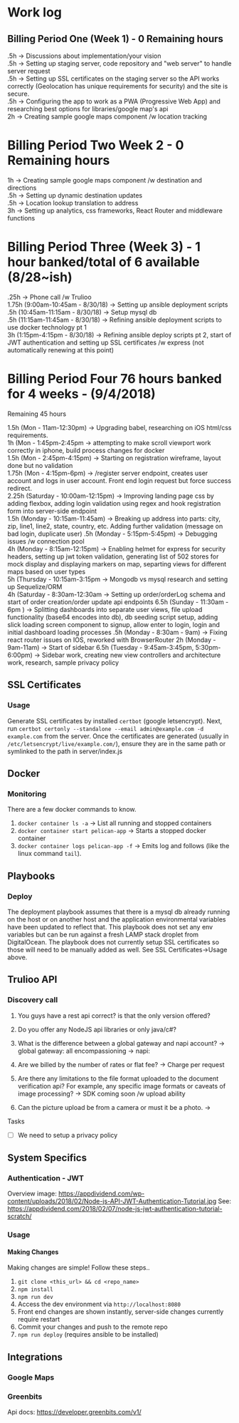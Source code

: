 # Work log

## Billing Period One (Week 1) - 0 Remaining hours  
.5h -> Discussions about implementation/your vision   
.5h -> Setting up staging server, code repository and "web server" to handle server request   
.5h -> Setting up SSL certificates on the staging server so the API works correctly (Geolocation has unique requirements for security) and the site is secure.   
.5h -> Configuring the app to work as a PWA (Progressive Web App) and researching best options for libraries/google map's api   
2h -> Creating sample google maps component /w location tracking   

# Billing Period Two Week 2 - 0 Remaining hours  
1h -> Creating sample google maps component /w destination and directions   
.5h -> Setting up dynamic destination updates   
.5h -> Location lookup translation to address   
3h -> Setting up analytics, css frameworks, React Router and middleware functions   

# Billing Period Three (Week 3) - 1 hour banked/total of 6 available (8/28~ish)  
.25h -> Phone call /w Trulioo   
1.75h (9:00am-10:45am - 8/30/18) -> Setting up ansible deployment scripts    
.5h (10:45am-11:15am - 8/30/18) -> Setup mysql db   
.5h (11:15am-11:45am - 8/30/18) -> Refining ansible deployment scripts to use docker technology pt 1   
3h (1:15pm-4:15pm - 8/30/18) -> Refining ansible deploy scripts pt 2, start of JWT authentication and setting up SSL    certificates /w express (not automatically renewing at this point) 


# Billing Period Four 76 hours banked for 4 weeks - (9/4/2018)    
Remaining 45 hours

1.5h (Mon - 11am-12:30pm) -> Upgrading babel, researching on iOS html/css requirements.   
1h (Mon - 1:45pm-2:45pm -> attempting to make scroll viewport work correctly in iphone, build process changes for docker   
1.5h (Mon - 2:45pm-4:15pm) -> Starting on registration wireframe, layout done but no validation   
1.75h (Mon - 4:15pm-6pm) -> /register server endpoint, creates user account and logs in user account. Front end login request but force success redirect.   
2.25h (Saturday - 10:00am-12:15pm) -> Improving landing page css by adding flexbox, adding login validation using regex and hook registration form into server-side endpoint    
1.5h (Monday - 10:15am-11:45am) -> Breaking up address into parts: city, zip, line1, line2, state, country, etc. Adding further validation (message on bad login, duplicate user)
.5h (Monday - 5:15pm-5:45pm) -> Debugging issues /w connection pool    
4h (Monday - 8:15am-12:15pm) -> Enabling helmet for express for security headers, setting up jwt token validation, generating list of 502 stores for mock display and displaying markers on map, separting views for different maps based on user types   
5h (Thursday - 10:15am-3:15pm -> Mongodb vs mysql research and setting up Sequelize/ORM   
4h (Saturday - 8:30am-12:30am -> Setting up order/orderLog schema and start of order creation/order update api endpoints
6.5h (Sunday - 11:30am - 6pm ) -> Splitting dashboards into separate user views, file upload functionality (base64 encodes into db), db seeding script setup, adding slick loading screen component to signup, allow enter to login, login and initial dashboard loading processes
.5h     (Monday - 8:30am - 9am) -> Fixing react router issues on IOS, reworked with BrowserRouter
2h     (Monday - 9am-11am) -> Start of sidebar
6.5h     (Tuesday - 9:45am-3:45pm, 5:30pm-6:00pm) -> Sidebar work, creating new view controllers and architecture work, research, sample privacy policy
 
## SSL Certificates

### Usage

Generate SSL certificates by installed `certbot` (google letsencrypt). Next, run `certbot certonly --standalone --email admin@example.com -d example.com` from the server. Once the certificates are generated (usually in `/etc/letsencrypt/live/example.com/`), ensure they are in the same path or symlinked to the path in server/index.js

## Docker

### Monitoring

There are a few docker commands to know. 

1) `docker container ls -a` -> List all running and stopped containers 
2) `docker container start pelican-app` -> Starts a stopped docker container 
3) `docker container logs pelican-app -f` -> Emits log and follows (like the linux command `tail`). 

## Playbooks

### Deploy

The deployment playbook assumes that there is a mysql db already running on the host or on another host and the application environmental variables have been updated to reflect that. This playbook does not set any env variables but can be run against a fresh LAMP stack droplet from DigitalOcean. The playbook does not currently setup SSL certificates so those will need to be manually added as well. See SSL Certificates->Usage above.

## Trulioo API

### Discovery call

1) You guys have a rest api correct? is that the only version offered?
 
2) Do you offer any NodeJS api libraries or only java/c#?

3) What is the difference between a global gateway and napi account?
-> global gateway: all encompassioning
-> napi: 

4) Are we billed by the number of rates or flat fee?
-> Charge per request

5) Are there any limitations to the file format uploaded to the document verification api?  For example, any specific image formats or caveats of image processing?
-> SDK coming soon /w upload ability

6) Can the picture upload be from a camera or must it be a photo.
-> 

Tasks
- [ ] We need to setup a privacy policy
 

## System Specifics

### Authentication - JWT
Overview image: https://appdividend.com/wp-content/uploads/2018/02/Node-js-API-JWT-Authentication-Tutorial.jpg
See: https://appdividend.com/2018/02/07/node-js-jwt-authentication-tutorial-scratch/

### Usage

#### Making Changes

Making changes are simple! Follow these steps..

1) `git clone <this_url> && cd <repo_name>`  
2) `npm install` 
3) `npm run dev` 
4) Access the dev environment via `http://localhost:8080` 
5) Front end changes are shown instantly, server-side changes currently require restart 
6) Commit your changes and push to the remote repo 
7) `npm run deploy` (requires ansible to be installed) 


## Integrations

### Google Maps

### Greenbits

Api docs: https://developer.greenbits.com/v1/